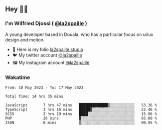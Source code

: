 ## Hey 👋🏾
### I'm Wilfried Djossi ( <a href="https://twitter.com/la2spaille/" target="_blank">@la2spaille</a> )
A young developer based in Douala, who has a particular focus on ui/ux design and motion.

- 🎨 Here is my folio [la2spaille.studio](https://la2spaille.studio/)
- 🐦 My twitter account [@la2spaille](https://twitter.com/la2spaille/)
- 🖼 My instagram account [@la2spaille](https://www.instagram.com/la2spaille/)

### Wakatime
<!--START_SECTION:waka-->

```text
From: 10 May 2023 - To: 17 May 2023

Total Time: 14 hrs 35 mins

JavaScript       7 hrs 47 mins   █████████████▒░░░░░░░░░░░   53.36 %
TypeScript       3 hrs 16 mins   █████▓░░░░░░░░░░░░░░░░░░░   22.46 %
SCSS             2 hrs 19 mins   ████░░░░░░░░░░░░░░░░░░░░░   15.96 %
PHP              26 mins         ▓░░░░░░░░░░░░░░░░░░░░░░░░   03.00 %
JSON             8 mins          ▒░░░░░░░░░░░░░░░░░░░░░░░░   00.95 %
```

<!--END_SECTION:waka-->
<!--
**la2spaille/la2spaille** is a ✨ _special_ ✨ repository because its `README.md` (this file) appears on your GitHub profile.

Here are some ideas to get you started:

- 🔭 I’m currently working on ...
- 🌱 I’m currently learning ...
- 👯 I’m looking to collaborate on ...
- 🤔 I’m looking for help with ...
- 💬 Ask me about ...
- 📫 How to reach me: ...
- 😄 Pronouns: ...
- ⚡ Fun fact: ...
-->
